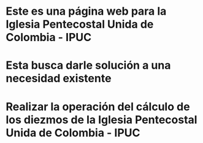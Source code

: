 # Este es una página web para la Iglesia Pentecostal Unida de Colombia - IPUC
# Esta busca darle solución a una necesidad existente
# Realizar la operación del cálculo de los diezmos de la Iglesia Pentecostal Unida de Colombia - IPUC
